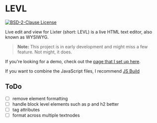 # LEVL
[![BSD-2-Clause License](https://img.shields.io/badge/License-BSD--2-blue.svg)](https://github.com/fbeuster/levl/blob/master/LICENSE.md)

Live edit and view for Lixter (short: LEVL) is a live HTML text editor, also known as WYSIWYG.

> **Note:** This project is in early development and might miss a few feature. Not might, it does.

If you're looking for a demo, check out the [page that I set up here](http://demos.beusterse.de/levl.html).

If you want to combine the JavaScript files, I recommend [JS Build](https://github.com/fbeuster/js-build)

## ToDo
- [ ] remove element formatting
- [ ] handle block level elements such as p and h2 better
- [ ] tag attributes
- [ ] format across multiple textnodes